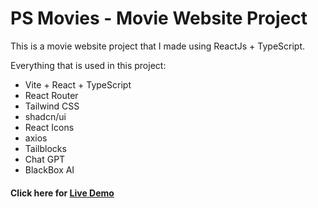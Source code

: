 # PS Movies - Movie Website Project

This is a movie website project that I made using ReactJs + TypeScript.

Everything that is used in this project:

- Vite + React + TypeScript
- React Router
- Tailwind CSS
- shadcn/ui
- React Icons
- axios
- Tailblocks
- Chat GPT
- BlackBox AI

#### Click here for [Live Demo](https://psmovies.netlify.app/)
